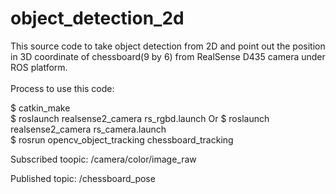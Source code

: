 # object_detection_2d
This source code to take object detection from 2D and point out the position in 3D coordinate of chessboard(9 by 6) from RealSense D435 camera under ROS platform.<br>
 <br>
Process to use this code: <br>

 $ catkin_make <br>
 $ roslaunch realsense2_camera rs_rgbd.launch Or $ roslaunch realsense2_camera rs_camera.launch<br> 
 $ rosrun opencv_object_tracking chessboard_tracking


Subscribed toopic: /camera/color/image_raw

Published topic: /chessboard_pose
